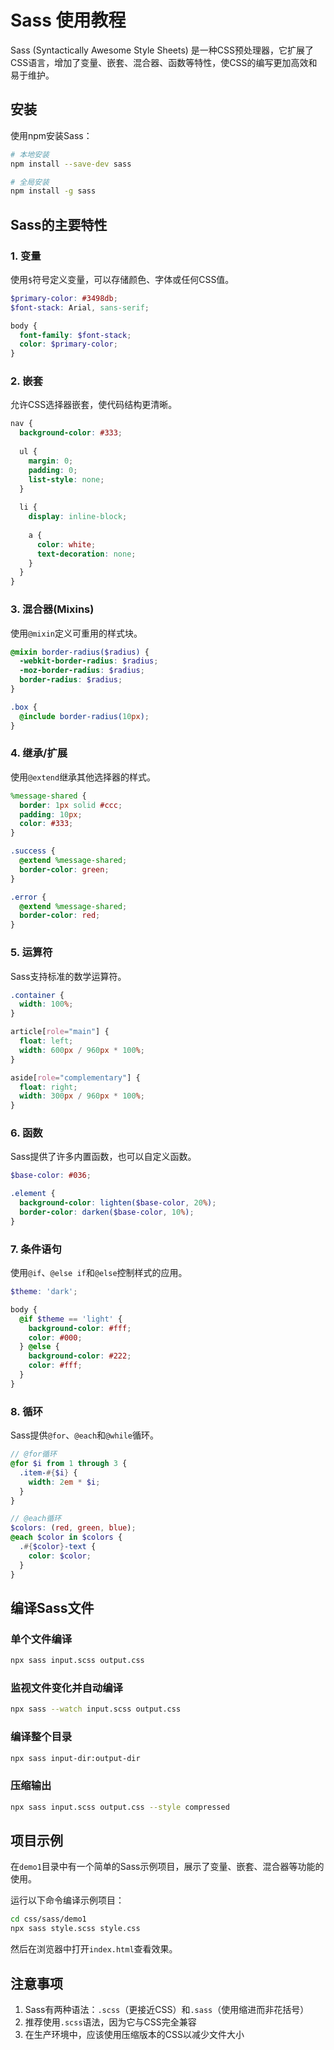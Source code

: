 # Sass 使用教程

Sass (Syntactically Awesome Style Sheets) 是一种CSS预处理器，它扩展了CSS语言，增加了变量、嵌套、混合器、函数等特性，使CSS的编写更加高效和易于维护。

## 安装

使用npm安装Sass：

```bash
# 本地安装
npm install --save-dev sass

# 全局安装
npm install -g sass
```

## Sass的主要特性

### 1. 变量

使用`$`符号定义变量，可以存储颜色、字体或任何CSS值。

```scss
$primary-color: #3498db;
$font-stack: Arial, sans-serif;

body {
  font-family: $font-stack;
  color: $primary-color;
}
```

### 2. 嵌套

允许CSS选择器嵌套，使代码结构更清晰。

```scss
nav {
  background-color: #333;
  
  ul {
    margin: 0;
    padding: 0;
    list-style: none;
  }
  
  li {
    display: inline-block;
    
    a {
      color: white;
      text-decoration: none;
    }
  }
}
```

### 3. 混合器(Mixins)

使用`@mixin`定义可重用的样式块。

```scss
@mixin border-radius($radius) {
  -webkit-border-radius: $radius;
  -moz-border-radius: $radius;
  border-radius: $radius;
}

.box {
  @include border-radius(10px);
}
```

### 4. 继承/扩展

使用`@extend`继承其他选择器的样式。

```scss
%message-shared {
  border: 1px solid #ccc;
  padding: 10px;
  color: #333;
}

.success {
  @extend %message-shared;
  border-color: green;
}

.error {
  @extend %message-shared;
  border-color: red;
}
```

### 5. 运算符

Sass支持标准的数学运算符。

```scss
.container {
  width: 100%;
}

article[role="main"] {
  float: left;
  width: 600px / 960px * 100%;
}

aside[role="complementary"] {
  float: right;
  width: 300px / 960px * 100%;
}
```

### 6. 函数

Sass提供了许多内置函数，也可以自定义函数。

```scss
$base-color: #036;

.element {
  background-color: lighten($base-color, 20%);
  border-color: darken($base-color, 10%);
}
```

### 7. 条件语句

使用`@if`、`@else if`和`@else`控制样式的应用。

```scss
$theme: 'dark';

body {
  @if $theme == 'light' {
    background-color: #fff;
    color: #000;
  } @else {
    background-color: #222;
    color: #fff;
  }
}
```

### 8. 循环

Sass提供`@for`、`@each`和`@while`循环。

```scss
// @for循环
@for $i from 1 through 3 {
  .item-#{$i} {
    width: 2em * $i;
  }
}

// @each循环
$colors: (red, green, blue);
@each $color in $colors {
  .#{$color}-text {
    color: $color;
  }
}
```

## 编译Sass文件

### 单个文件编译

```bash
npx sass input.scss output.css
```

### 监视文件变化并自动编译

```bash
npx sass --watch input.scss output.css
```

### 编译整个目录

```bash
npx sass input-dir:output-dir
```

### 压缩输出

```bash
npx sass input.scss output.css --style compressed
```

## 项目示例

在`demo1`目录中有一个简单的Sass示例项目，展示了变量、嵌套、混合器等功能的使用。

运行以下命令编译示例项目：

```bash
cd css/sass/demo1
npx sass style.scss style.css
```

然后在浏览器中打开`index.html`查看效果。

## 注意事项

1. Sass有两种语法：`.scss`（更接近CSS）和`.sass`（使用缩进而非花括号）
2. 推荐使用`.scss`语法，因为它与CSS完全兼容
3. 在生产环境中，应该使用压缩版本的CSS以减少文件大小 